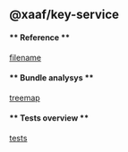 

## @xaaf/key-service
<!-- tabs:start -->
#### ** Reference **

[filename](globals.md ':include')

#### ** Bundle analysys **

[treemap](bundle.treemap.stats.html ':include :type=iframe width=100%')

#### ** Tests overview **

[tests](tests.html ':include :type=iframe width=100%')



<!-- tabs:end -->


